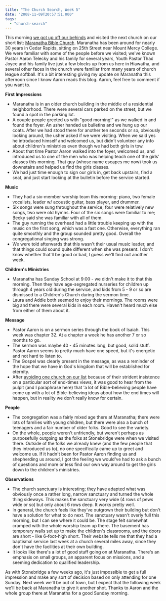 ```yaml
---
title: "The Church Search, Week 5"
date: "2008-11-09T20:57:51.000"
tags: 
  - "church-search"
---
```


This morning [we got up off our behinds](http://www.chrishubbs.com/2008/11/05/good-friends-say-things-like-this/) and visited the next church on our short list: [Maranatha Bible Church](http://www.maranathabible.org). Maranatha has been around for nearly 30 years in Cedar Rapids, sitting on 25th Street near Mount Mercy College. We were familiar with some of the people before we visited; we've known Pastor Aaron Telecky and his family for several years, Youth Pastor Thad Joyce and his family live just a few blocks up from us here in Hiawatha, and several other faces in the church were familiar from many years of church league softball. It's a bit interesting giving my update on Maranatha this afternoon since I know Aaron reads this blog. Aaron, feel free to comment if you want to.

**First Impressions**

- Maranatha is in an older church building in the middle of a residential neighborhood. There were several cars parked on the street, but we found a spot in the parking lot.
- A couple people greeted us with "good morning!" as we walked in and found the foyer. An usher handed us bulletins and we hung up our coats. After we had stood there for another ten seconds or so, obviously looking around, the usher asked if we were visiting. When we said yes he introduced himself and welcomed us, but didn't volunteer any info about children's ministries even though we had both girls in tow.
- About that time Pastor Aaron walked into the foyer, welcomed us, and introduced us to one of the men who was helping teach one of the girls' classes this morning. That guy (whose name escapes me now) took us downstairs and helped us find the girls classes.
- We had just time enough to sign our girls in, get back upstairs, find a seat, and just start looking at the bulletin before the service started.

**Music**

- They had a six-member worship team this morning: piano, two female vocalists, leader w/ acoustic guitar, bass player, and drummer.
- Six songs were sung throughout the service; four were relatively new songs, two were old hymns. Four of the six songs were familiar to me; Becky said she was familiar with all of them.
- The guy running the overhead had a little trouble keeping up with the music on the first song, which was a fast one. Otherwise, everything ran quite smoothly and the group sounded pretty good. Overall the congregational singing was strong.
- We were told afterwards that this wasn't their usual music leader, and that things could sound quite different when she was present. I don't know whether that'll be good or bad, I guess we'll find out another week.

**Children's Ministries**

- Maranatha has Sunday School at 9:00 - we didn't make it to that this morning. Then they have age-segregated nurseries for children up through 4 years old during the service, and kids from 5 - 9 or so are dismissed to a Children's Church during the sermon time.
- Laura and Addie both seemed to enjoy their mornings. The rooms were big and there were several kids in each room. Haven't heard much else from either of them about it.

**Message**

- Pastor Aaron is on a sermon series through the book of Isaiah. This week was chapter 32. At a chapter a week he has another 7 or so months to go.
- The sermon was maybe 40 - 45 minutes long, but good, solid stuff. Pastor Aaron seems to pretty much have one speed, but it's energetic and not hard to listen to.
- The Gospel was clearly present in the message, as was a reminder of the hope that we have in God's kingdom that will be established for eternity.
- After [avoiding one church on our list](http://www.chrishubbs.com/2008/10/20/an-end-times-deal-breaker/) because of their strident insistence on a particular sort of end-times views, it was good to hear from the pulpit (and I paraphrase here) that 'a lot of Bible-believing people have come up with a lot of Bible-believing ideas about how the end times will happen, but in reality we don't really know for certain.

**People**

- The congregation was a fairly mixed age there at Maranatha; there were lots of families with young children, but there were also a bunch of teenagers and a fair number of older folks. Good to see the variety.
- On the whole, people weren't unfriendly, but weren't perhaps as purposefully outgoing as the folks at Stonebridge were when we visited there. Outside of the folks we already knew (and the few people that they introduced us to), no one specifically came up to greet and welcome us. If it hadn't been for Pastor Aaron finding us and shepherding us around, I got the feeling we would've had to ask a bunch of questions and more or less find our own way around to get the girls down to the children's ministries.

**Observations**

- The church sanctuary is interesting; they have adapted what was obviously once a rather long, narrow sanctuary and turned the whole thing sideways. This makes the sanctuary very wide (4 rows of pews wide or so) but only about 6 rows deep. It works pretty well.
- In general, the church feels like they've outgrown their building but don't have a solution for what to do next. The sanctuary wasn't overly full this morning, but I can see where it could be. The stage felt somewhat cramped with the whole worship team up there. The basement has temporary walls set up to make the children's classrooms, and the doors are short - like 6-foot-high short. Their website tells me that they had a baptismal service last week at a church several miles away, since they don't have the facilities at their own building.
- It looks like there's a lot of good stuff going on at Maranatha. There's an emphasis on small groups, an apparent focus on missions, and a seeming dedication to qualified leadership.

As with Stonebridge a few weeks ago, it's just impossible to get a full impression and make any sort of decision based on only attending for one Sunday. Next week we'll be out of town, but I expect that the following week we'll be back at Maranatha to give it another shot. Thanks to Aaron and the whole group there at Maranatha for a good Sunday morning.
